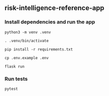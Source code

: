 ## risk-intelligence-reference-app

### Install dependencies and run the app

```shell
python3 -m venv .venv
```

```shell
. .venv/bin/activate
```

```shell
pip install -r requirements.txt
```

```shell
cp .env.example .env
```

```shell
flask run
```

### Run tests

```shell
pytest
```